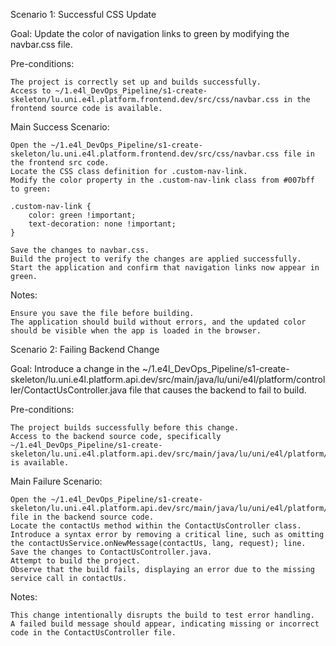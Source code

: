 Scenario 1: Successful CSS Update

Goal: Update the color of navigation links to green by modifying the navbar.css file.

Pre-conditions:

    The project is correctly set up and builds successfully.
    Access to ~/1.e4l_DevOps_Pipeline/s1-create-skeleton/lu.uni.e4l.platform.frontend.dev/src/css/navbar.css in the frontend source code is available.

Main Success Scenario:

    Open the ~/1.e4l_DevOps_Pipeline/s1-create-skeleton/lu.uni.e4l.platform.frontend.dev/src/css/navbar.css file in the frontend src code.
    Locate the CSS class definition for .custom-nav-link.
    Modify the color property in the .custom-nav-link class from #007bff to green:

    .custom-nav-link {
        color: green !important;
        text-decoration: none !important;
    }

    Save the changes to navbar.css.
    Build the project to verify the changes are applied successfully.
    Start the application and confirm that navigation links now appear in green.

Notes:

    Ensure you save the file before building.
    The application should build without errors, and the updated color should be visible when the app is loaded in the browser.

Scenario 2: Failing Backend Change

Goal: Introduce a change in the ~/1.e4l_DevOps_Pipeline/s1-create-skeleton/lu.uni.e4l.platform.api.dev/src/main/java/lu/uni/e4l/platform/controller/ContactUsController.java file that causes the backend to fail to build.

Pre-conditions:

    The project builds successfully before this change.
    Access to the backend source code, specifically ~/1.e4l_DevOps_Pipeline/s1-create-skeleton/lu.uni.e4l.platform.api.dev/src/main/java/lu/uni/e4l/platform/controller/ContactUsController.java, is available.

Main Failure Scenario:

    Open the ~/1.e4l_DevOps_Pipeline/s1-create-skeleton/lu.uni.e4l.platform.api.dev/src/main/java/lu/uni/e4l/platform/controller/ContactUsController.java file in the backend source code.
    Locate the contactUs method within the ContactUsController class.
    Introduce a syntax error by removing a critical line, such as omitting the contactUsService.onNewMessage(contactUs, lang, request); line.
    Save the changes to ContactUsController.java.
    Attempt to build the project.
    Observe that the build fails, displaying an error due to the missing service call in contactUs.

Notes:

    This change intentionally disrupts the build to test error handling.
    A failed build message should appear, indicating missing or incorrect code in the ContactUsController file.